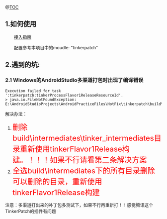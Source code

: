 @[TOC](tinkerPatch的用法)


## 1.如何使用

　　[接入指南](http://www.tinkerpatch.com/Docs/SDK)

　　配置参考本项目中的moudle: "tinkerpatch"

## 2.遇到的坑:

### 2.1 Windows的AndroidStudio多渠道打包时出现了编译错误

```
Execution failed for task ':tinkerpatch:tinkerProcessFlavor1ReleaseResourceId'.
> java.io.FileNotFoundException: E:\AndroidStudioProjects\AndroidPracticeFiles\HotFix\tinkerpatch\build\intermediates\tinker_intermediates\values_backup
```

解决办法：

1. <font color=red size = 5>删除build\intermediates\tinker_intermediates目录重新使用tinkerFlavor1Release构建。！！！如果不行请看第二条解决方案</font>
2. <font color=red size = 5>全选build\intermediates下的所有目录删除可以删除的目录，重新使用tinkerFlavor1Release构建</font>


注意：多渠道打出来的补丁包多测试下，如果不行再重新打！！感觉腾讯这个TinkerPatch的插件有问题


 


      
     
 


